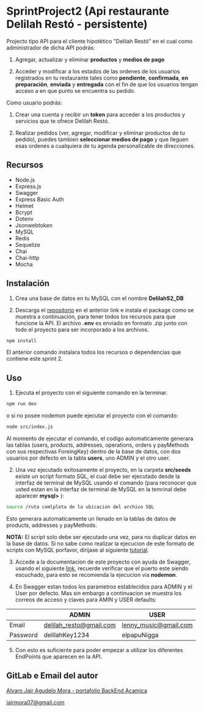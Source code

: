 # SprintProject2 (Api restaurante Delilah Restó - persistente)

Projecto tipo API para el cliente hipotético "Delilah Restó" en el cual como administrador de dicha API podrás:

1. Agregar, actualizar y eliminar **productos** y **medios de pago**

2. Acceder y modificar a los estados de las ordenes de los usuarios registrados en tu restaurante tales como **pendiente**, **confirmada**, **en preparación**, **enviada** y **entregada** con el fin de que los usuarios tengan acceso a en que punto se encuentra su pedido.

Como usuario podrás:

1. Crear una cuenta y recibir un **token** para acceder a los productos y servicios que te ofrece Delilah Restó.

2. Realizar pedidos (ver, agregar, modificar y eliminar productos de tu pedido), puedes tambien **seleccionar medios de pago**  y que lleguen esas ordenes a cualquiera de tu agenda personalizable de direcciones.

## Recursos 

- Node.js
- Express.js
- Swagger
- Express Basic Auth
- Helmet
- Bcrypt
- Dotenv
- Jsonwebtoken
- MySQL
- Redis
- Sequelize
- Chai
- Chai-http
- Mocha

## Instalación 

1. Crea una base de datos en tu MySQL con el nombre **DelilahS2_DB**

2. Descarga el [repositorio](https://github.com/jairMora007/PortafolioAcamica/tree/main) en el anterior link e instala el package como se muestra a continuación, para tener todos los recursos para que funcione la API. El archivo **.env** es enviado en formato .zip junto con todo el proyecto para ser incorporado a los archivos. 

```bash
npm install
```
El anterior comando instalara todos los recursos o dependencias que contiene este sprint 2.

## Uso
1. Ejecuta el proyecto con el siguiente comando en la terminar. 
```bash
npm run dev
``` 
o si no posee nodemon puede ejecutar el proyecto con el comando:
```bash
node src/index.js
``` 
Al momento de ejecutar el comando, el codigo automaticamente generara las tablas (users, products, addresses, operations, orders y payMethods con sus respectivas ForeingKey) dentro de la base de datos, con dos usuarios por defecto en la tabla **users**, uno ADMIN y el otro user. 

2. Una vez ejecutado exitosamente el proyecto, en la carpeta **src/seeds** existe un script formato SQL, el cual debe ser ejecutado desde la interfaz de terminal de MySQL usando el comando (para reconocer que usted estan en la interfaz de terminal de MySQL en la temrinal debe aparecer **mysql>** ): 

```bash
source /ruta comlpleta de la ubicacion del archivo SQL
```
Esto generara automaticamente un llenado en la tablas de datos de products, addresses y payMethods.

**NOTA:** El script solo debe ser ejecutado una vez, para no duplicar datos en la base de datos. Si no sabe como realizar la ejecucion de este formato de scripts con MySQL porfavor, dirijase al siguiente [tutorial](https://www.youtube.com/watch?v=SGSzBqz30Rs).  

3. Accede a la documentacion de este proyecto con ayuda de Swagger, usando el siguiente [link](http://localhost:5000/api-docs), recuerde verificar que el puerto este siendo escuchado, para esto se recomienda la ejecucion via **nodemon**.

4. En Swagger estan todos los parametros establecidos para ADMIN y el User por defecto. Mas sin embargo a continuacion se muestra los correos de acceso y claves para AMIN y USER defaults: 

|                |ADMIN                          |USER                         |
|----------------|-------------------------------|-----------------------------|
|Email           | delilah_resto@gmail.com       |lenny_music@gmail.com        |
|Password        |    delilahKey1234             | elpapuNigga                 |


5. Con esto es suficiente para poder empezar a utilizar los diferentes EndPoints que aparecen en la API.


## GitLab e Email del autor 
[Alvaro Jair Agudelo Mora - portafolio BackEnd Acamica](https://github.com/jairMora007)

jairmora07@gmail.com